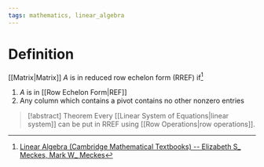 ```yaml
---
tags: mathematics, linear_algebra
---
```


# Definition

[[Matrix|Matrix]] $A$ is in reduced row echelon form (RREF) if[^1]

1) $A$ is in [[Row Echelon Form|REF]]
2) Any column which contains a pivot contains no other nonzero entries

> [!abstract] Theorem
> Every [[Linear System of Equations|linear system]] can be put in RREF using [[Row Operations|row operations]].


[^1]: [Linear Algebra (Cambridge Mathematical Textbooks) -- Elizabeth S_ Meckes, Mark W_ Meckes](zotero://open-pdf/library/items/HG5B3R7J?page=32)